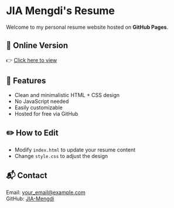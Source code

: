 
# JIA Mengdi's Resume

Welcome to my personal resume website hosted on **GitHub Pages**.

## 🔗 Online Version

👉 [Click here to view](https://jia-mengdi.github.io)

## 📄 Features

- Clean and minimalistic HTML + CSS design
- No JavaScript needed
- Easily customizable
- Hosted for free via GitHub

## ✏️ How to Edit

- Modify `index.html` to update your resume content
- Change `style.css` to adjust the design

## 📬 Contact

Email: your_email@example.com  
GitHub: [JIA-Mengdi](https://github.com/JIA-Mengdi)
